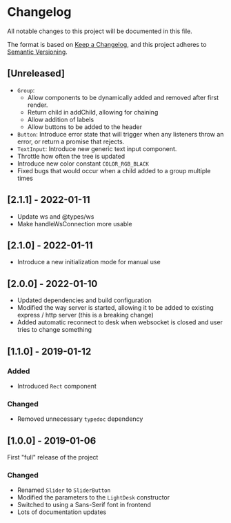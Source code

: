 # Changelog
All notable changes to this project will be documented in this file.

The format is based on [Keep a Changelog](https://keepachangelog.com/en/1.0.0/),
and this project adheres to [Semantic Versioning](https://semver.org/spec/v2.0.0.html).

## [Unreleased]

- `Group`:
  - Allow components to be dynamically added
    and removed after first render.
  - Return child in addChild, allowing for chaining
  - Allow addition of labels
  - Allow buttons to be added to the header
- `Button`: Introduce error state that will trigger
  when any listeners throw an error,
  or return a promise that rejects.
- `TextInput`: Introduce new generic text input component.
- Throttle how often the tree is updated
- Introduce new color constant `COLOR_RGB_BLACK`
- Fixed bugs that would occur when a child added to a group multiple times

## [2.1.1] - 2022-01-11

- Update ws and @types/ws
- Make handleWsConnection more usable

## [2.1.0] - 2022-01-11

- Introduce a new initialization mode for manual use

## [2.0.0] - 2022-01-10

- Updated dependencies and build configuration
- Modified the way server is started, allowing it to be added to existing
  express / http server (this is a breaking change)
- Added automatic reconnect to desk when websocket is closed and user tries to
  change something

## [1.1.0] - 2019-01-12

### Added
- Introduced `Rect` component

### Changed
- Removed unnecessary `typedoc` dependency

## [1.0.0] - 2019-01-06

First "full" release of the project

### Changed
- Renamed `Slider` to `SliderButton`
- Modified the parameters to the `LightDesk` constructor
- Switched to using a Sans-Serif font in frontend
- Lots of documentation updates